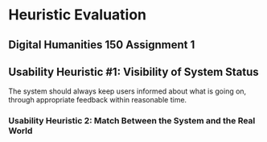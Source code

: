 # Heuristic Evaluation
## Digital Humanities 150 Assignment 1


## 
## Usability Heuristic #1: Visibility of System Status

The system should always keep users informed about what is going on, through appropriate feedback within reasonable time.


### Usability Heuristic 2: Match Between the System and the Real World
